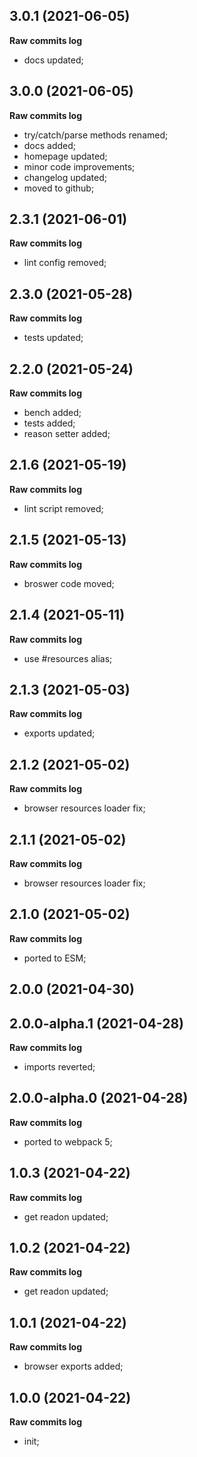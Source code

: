 ## 3.0.1 (2021-06-05)

**Raw commits log**

-   docs updated;

## 3.0.0 (2021-06-05)

**Raw commits log**

-   try/catch/parse methods renamed;
-   docs added;
-   homepage updated;
-   minor code improvements;
-   changelog updated;
-   moved to github;

## 2.3.1 (2021-06-01)

**Raw commits log**

-   lint config removed;

## 2.3.0 (2021-05-28)

**Raw commits log**

-   tests updated;

## 2.2.0 (2021-05-24)

**Raw commits log**

-   bench added;
-   tests added;
-   reason setter added;

## 2.1.6 (2021-05-19)

**Raw commits log**

-   lint script removed;

## 2.1.5 (2021-05-13)

**Raw commits log**

-   broswer code moved;

## 2.1.4 (2021-05-11)

**Raw commits log**

-   use #resources alias;

## 2.1.3 (2021-05-03)

**Raw commits log**

-   exports updated;

## 2.1.2 (2021-05-02)

**Raw commits log**

-   browser resources loader fix;

## 2.1.1 (2021-05-02)

**Raw commits log**

-   browser resources loader fix;

## 2.1.0 (2021-05-02)

**Raw commits log**

-   ported to ESM;

## 2.0.0 (2021-04-30)

## 2.0.0-alpha.1 (2021-04-28)

**Raw commits log**

-   imports reverted;

## 2.0.0-alpha.0 (2021-04-28)

**Raw commits log**

-   ported to webpack 5;

## 1.0.3 (2021-04-22)

**Raw commits log**

-   get readon updated;

## 1.0.2 (2021-04-22)

**Raw commits log**

-   get readon updated;

## 1.0.1 (2021-04-22)

**Raw commits log**

-   browser exports added;

## 1.0.0 (2021-04-22)

**Raw commits log**

-   init;
